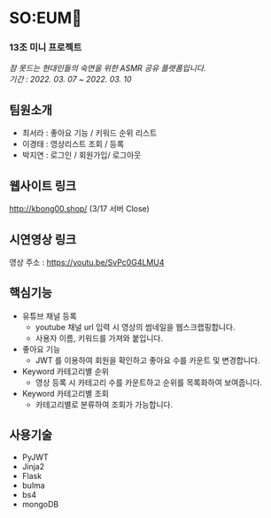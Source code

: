 # SO:EUM🌸  
### 13조 미니 프로젝트  
*잠 못드는 현대인들의 숙면을 위한 ASMR 공유 플랫폼입니다.*  
*기간 : 2022. 03. 07 ~ 2022. 03. 10*


## 팀원소개 
* 최서라 : 좋아요 기능 / 키워드 순위 리스트
* 이경태 : 영상리스트 조회 / 등록 
* 박지연 : 로그인  / 회원가입/ 로그아웃


## 웹사이트 링크
http://kbong00.shop/ (3/17 서버 Close)


## 시연영상 링크

영상 주소 : https://youtu.be/SvPc0G4LMU4


## 핵심기능
* 유튜브 채널 등록
  * youtube 채널 url 입력 시 영상의 썸네일을 웹스크랩핑합니다. 
  * 사용자 이름, 키워드를 가져와 붙입니다.
* 좋아요 기능
  * JWT 를 이용하여 회원을 확인하고 좋아요 수를 카운트 및 변경합니다.
* Keyword 카테고리별 순위
  * 영상 등록 시 카테고리 수를 카운트하고 순위를 목록화하여 보여줍니다. 
* Keyword 카테고리별 조회
  * 카테고리별로 분류하여 조회가 가능합니다. 


## 사용기술
* PyJWT
* Jinja2
* Flask
* bulma
* bs4
* mongoDB
